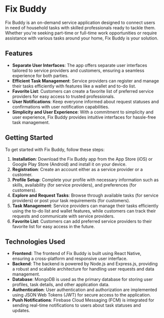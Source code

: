 # Fix Buddy

Fix Buddy is an on-demand service application designed to connect users in need of household tasks with skilled professionals ready to tackle them. Whether you're seeking part-time or full-time work opportunities or require assistance with various tasks around your home, Fix Buddy is your solution.

## Features

- **Separate User Interfaces**: The app offers separate user interfaces tailored to service providers and customers, ensuring a seamless experience for both parties.
- **Efficient Task Management**: Service providers can register and manage their tasks efficiently with features like a wallet and to-do list.
- **Favorite List**: Customers can create a favorite list of preferred service providers for easy access to trusted professionals.
- **User Notifications**: Keep everyone informed about request statuses and confirmations with user notification capabilities.
- **Simplicity and User Experience**: With a commitment to simplicity and user experience, Fix Buddy provides intuitive interfaces for hassle-free task management.

## Getting Started

To get started with Fix Buddy, follow these steps:

1. **Installation**: Download the Fix Buddy app from the App Store (iOS) or Google Play Store (Android) and install it on your device.
2. **Registration**: Create an account either as a service provider or a customer.
3. **Profile Setup**: Complete your profile with necessary information such as skills, availability (for service providers), and preferences (for customers).
4. **Explore and Request Tasks**: Browse through available tasks (for service providers) or post your task requirements (for customers).
5. **Task Management**: Service providers can manage their tasks efficiently using the to-do list and wallet features, while customers can track their requests and communicate with service providers.
6. **Favorite List**: Customers can add preferred service providers to their favorite list for easy access in the future.

## Technologies Used

- **Frontend**: The frontend of Fix Buddy is built using React Native, ensuring a cross-platform and responsive user interface.
- **Backend**: The backend is powered by Node.js and Express.js, providing a robust and scalable architecture for handling user requests and data management.
- **Database**: MongoDB is used as the primary database for storing user profiles, task details, and other application data.
- **Authentication**: User authentication and authorization are implemented using JSON Web Tokens (JWT) for secure access to the application.
- **Push Notifications**: Firebase Cloud Messaging (FCM) is integrated for sending real-time notifications to users about task statuses and updates.

